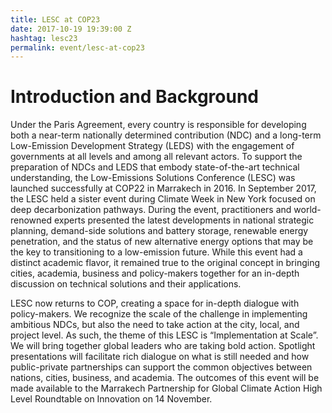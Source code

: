 ```yaml
---
title: LESC at COP23
date: 2017-10-19 19:39:00 Z
hashtag: lesc23
permalink: event/lesc-at-cop23
---
```

# Introduction and Background

Under the Paris Agreement, every country is responsible for developing both a near-term nationally determined contribution (NDC) and a long-term Low-Emission Development Strategy (LEDS) with the engagement of governments at all levels and among all relevant actors. To support the preparation of NDCs and LEDS that embody state-of-the-art technical understanding, the Low-Emissions Solutions Conference (LESC) was launched successfully at COP22 in Marrakech in 2016.  In September 2017, the LESC held a sister event during Climate Week in New York focused on deep decarbonization pathways. During the event, practitioners and world-renowned experts presented the latest developments in national strategic planning, demand-side solutions and battery storage, renewable energy penetration, and the status of new alternative energy options that may be the key to transitioning to a low-emission future. While this event had a distinct academic flavor, it remained true to the original concept in bringing cities, academia, business and policy-makers together for an in-depth discussion on technical solutions and their applications.

LESC now returns to COP, creating a space for in-depth dialogue with policy-makers. We recognize the scale of the challenge in implementing ambitious NDCs, but also the need to take action at the city, local, and project level. As such, the theme of this LESC is “Implementation at Scale”. We will bring together global leaders who are taking bold action.  Spotlight presentations will facilitate rich dialogue on what is still needed and how public-private partnerships can support the common objectives between nations, cities, business, and academia. The outcomes of this event will be made available to the Marrakech Partnership for Global Climate Action High Level Roundtable on Innovation on 14 November.
